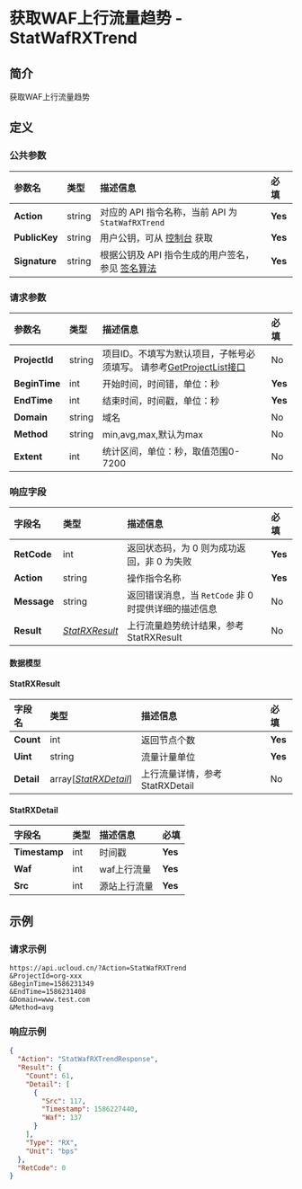 # 获取WAF上行流量趋势 - StatWafRXTrend

## 简介

获取WAF上行流量趋势









## 定义

### 公共参数

| 参数名 | 类型 | 描述信息 | 必填 |
|:---|:---|:---|:---|
| **Action**     | string  | 对应的 API 指令名称，当前 API 为 `StatWafRXTrend`                        | **Yes** |
| **PublicKey**  | string  | 用户公钥，可从 [控制台](https://console.ucloud.cn/uapi/apikey) 获取                                             | **Yes** |
| **Signature**  | string  | 根据公钥及 API 指令生成的用户签名，参见 [签名算法](api/summary/signature.md)  | **Yes** |

### 请求参数

| 参数名 | 类型 | 描述信息 | 必填 |
|:---|:---|:---|:---|
| **ProjectId** | string | 项目ID。不填写为默认项目，子帐号必须填写。 请参考[GetProjectList接口](api/summary/get_project_list) |No|
| **BeginTime** | int | 开始时间，时间错，单位：秒 |**Yes**|
| **EndTime** | int | 结束时间，时间戳，单位：秒 |**Yes**|
| **Domain** | string | 域名 |No|
| **Method** | string | min,avg,max,默认为max |No|
| **Extent** | int | 统计区间，单位：秒，取值范围0-7200 |No|

### 响应字段

| 字段名 | 类型 | 描述信息 | 必填 |
|:---|:---|:---|:---|
| **RetCode** | int | 返回状态码，为 0 则为成功返回，非 0 为失败 |**Yes**|
| **Action** | string | 操作指令名称 |**Yes**|
| **Message** | string | 返回错误消息，当 `RetCode` 非 0 时提供详细的描述信息 |No|
| **Result** | [*StatRXResult*](#StatRXResult) | 上行流量趋势统计结果，参考StatRXResult |No|

#### 数据模型


#### StatRXResult

| 字段名 | 类型 | 描述信息 | 必填 |
|:---|:---|:---|:---|
| **Count** | int | 返回节点个数 |**Yes**|
| **Uint** | string | 流量计量单位 |**Yes**|
| **Detail** | array[[*StatRXDetail*](#StatRXDetail)] | 上行流量详情，参考StatRXDetail |No|

#### StatRXDetail

| 字段名 | 类型 | 描述信息 | 必填 |
|:---|:---|:---|:---|
| **Timestamp** | int | 时间戳 |**Yes**|
| **Waf** | int | waf上行流量 |**Yes**|
| **Src** | int | 源站上行流量 |**Yes**|

## 示例

### 请求示例
    
```
https://api.ucloud.cn/?Action=StatWafRXTrend
&ProjectId=org-xxx
&BeginTime=1586231349
&EndTime=1586231408
&Domain=www.test.com
&Method=avg
```

### 响应示例
    
```json
{
  "Action": "StatWafRXTrendResponse",
  "Result": {
    "Count": 61,
    "Detail": [
      {
        "Src": 117,
        "Timestamp": 1586227440,
        "Waf": 137
      }
    ],
    "Type": "RX",
    "Unit": "bps"
  },
  "RetCode": 0
}
```





